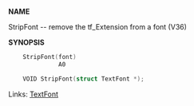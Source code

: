 
**NAME**

StripFont -- remove the tf_Extension from a font (V36)

**SYNOPSIS**

```c
    StripFont(font)
              A0

    VOID StripFont(struct TextFont *);
```
Links: [TextFont](_00A8.md) 
